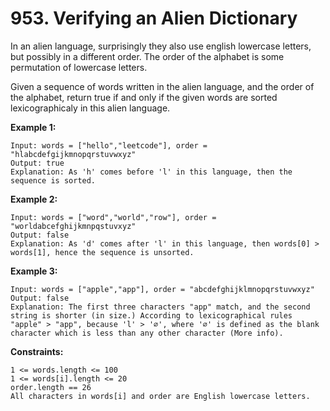 # 953. Verifying an Alien Dictionary

In an alien language, surprisingly they also use english lowercase letters, but possibly in a different order. The order of the alphabet is some permutation of lowercase letters.

Given a sequence of words written in the alien language, and the order of the alphabet, return true if and only if the given words are sorted lexicographicaly in this alien language.

 

**Example 1:**

    Input: words = ["hello","leetcode"], order = "hlabcdefgijkmnopqrstuvwxyz"
    Output: true
    Explanation: As 'h' comes before 'l' in this language, then the sequence is sorted.

**Example 2:**

    Input: words = ["word","world","row"], order = "worldabcefghijkmnpqstuvxyz"
    Output: false
    Explanation: As 'd' comes after 'l' in this language, then words[0] > words[1], hence the sequence is unsorted.

**Example 3:**

    Input: words = ["apple","app"], order = "abcdefghijklmnopqrstuvwxyz"
    Output: false
    Explanation: The first three characters "app" match, and the second string is shorter (in size.) According to lexicographical rules "apple" > "app", because 'l' > '∅', where '∅' is defined as the blank character which is less than any other character (More info).
 

**Constraints:**

    1 <= words.length <= 100
    1 <= words[i].length <= 20
    order.length == 26
    All characters in words[i] and order are English lowercase letters.